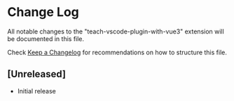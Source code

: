 # Change Log

All notable changes to the "teach-vscode-plugin-with-vue3" extension will be documented in this file.

Check [Keep a Changelog](http://keepachangelog.com/) for recommendations on how to structure this file.

## [Unreleased]

- Initial release